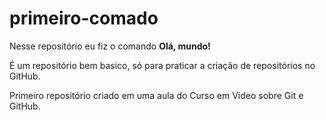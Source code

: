 # primeiro-comado
 Nesse repositório eu fiz o comando **Olá, mundo!**
 
 É um repositório bem basico, só para praticar a criação de repositórios no GitHub.

 Primeiro repositório criado em uma aula do Curso em Video sobre Git e GitHub.
